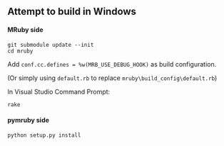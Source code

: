 ## Attempt to build in Windows

#### MRuby side

```shell
git submodule update --init
cd mruby
```

Add `conf.cc.defines = %w(MRB_USE_DEBUG_HOOK)` as build configuration.

(Or simply using `default.rb` to replace `mruby\build_config\default.rb`)

In Visual Studio Command Prompt:

```shell
rake
```

#### pymruby side

```shell
python setup.py install
```